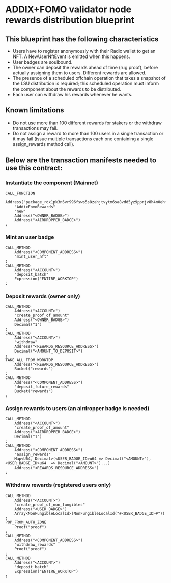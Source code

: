 # ADDIX+FOMO validator node rewards distribution blueprint

## This blueprint has the following characteristics
* Users have to register anonymously with their Radix wallet to get an NFT. A NewUserNftEvent is emitted when this happens.
* User badges are soulbound.
* The owner can deposit the rewards ahead of time (rug proof), before actually assigning them to users. Different rewards are allowed.
* The presence of a scheduled offchain operation that takes a snapshot of the LSU distribution is required; this scheduled operation must inform the component about the rewards to be distributed.
* Each user can withdraw his rewards whenever he wants.

## Known limitations
* Do not use more than 100 different rewards for stakers or the withdraw transactions may fail.
* Do not assign a reward to more than 100 users in a single transaction or it may fail (issue multiple transactions each one containing a single assign\_rewards method call).

## Below are the transaction manifests needed to use this contract:

### Instantiate the component (Mainnet)
```
CALL_FUNCTION
    Address("package_rdx1pk3n6vr996fsws5s8zahjtvytm6sa8vdd5yz9pprjv8h4m0ehm5g2k")
    "AddixFomoRewards"
    "new"
    Address("<OWNER_BADGE>")
    Address("<AIRDROPPER_BADGE>")
;
```

### Mint an user badge
```
CALL_METHOD
    Address("<COMPONENT_ADDRESS>")
    "mint_user_nft"
;
CALL_METHOD
    Address("<ACCOUNT>")
    "deposit_batch"
    Expression("ENTIRE_WORKTOP")
;
```

### Deposit rewards (owner only)
```
CALL_METHOD
    Address("<ACCOUNT>")
    "create_proof_of_amount"
    Address("<OWNER_BADGE>")
    Decimal("1")
;
CALL_METHOD
    Address("<ACCOUNT>")
    "withdraw"
    Address("<REWARDS_RESOURCE_ADDRESS>")
    Decimal("<AMOUNT_TO_DEPOSIT>")
;
TAKE_ALL_FROM_WORKTOP
    Address("<REWARDS_RESOURCE_ADDRESS>")
    Bucket("rewards")
;
CALL_METHOD
    Address("<COMPONENT_ADDRESS>")
    "deposit_future_rewards"
    Bucket("rewards")
;
```

### Assign rewards to users (an airdropper badge is needed)
```
CALL_METHOD
    Address("<ACCOUNT>")
    "create_proof_of_amount"
    Address("<AIRDROPPER_BADGE>")
    Decimal("1")
;
CALL_METHOD
    Address("<COMPONENT_ADDRESS>")
    "assign_rewards"
    Map<U64, Decimal>(<USER_BADGE_ID>u64 => Decimal("<AMOUNT>"), <USER_BADGE_ID>u64  => Decimal("<AMOUNT>")...)
    Address("<REWARDS_RESOURCE_ADDRESS>")
;
```

### Withdraw rewards (registered users only)
```
CALL_METHOD
    Address("<ACCOUNT>")
    "create_proof_of_non_fungibles"
    Address("<USER_BADGE>")
    Array<NonFungibleLocalId>(NonFungibleLocalId("#<USER_BADGE_ID>#"))
;
POP_FROM_AUTH_ZONE
    Proof("proof")
;
CALL_METHOD
    Address("<COMPONENT_ADDRESS>")
    "withdraw_rewards"
    Proof("proof")
;
CALL_METHOD
    Address("<ACCOUNT>")
    "deposit_batch"
    Expression("ENTIRE_WORKTOP")
;
```
